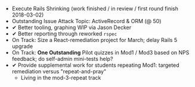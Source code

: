 * Execute Rails Shrinking (work finished / in review / first round finish 2018-03-02)
* Outstanding Issue Attack Topic: ActiveRecord & ORM (@ 50)
* &#x2714; Better tooling, graphing WIP via Jason Decker
* &#x2714; Better reporting through reworked `rspec`
* On Track: Size a React-remediation project for March; delay Rails 5 upgrade
* On Track: **One Outstanding** Pilot quizzes in Mod1 / Mod3 based on NPS feedback; do self-admin mini-tests help?
* &#x2714; Provide supplemental work for students repeating Mod1: targeted remediation versus "repeat-and-pray"
  * Living in the mod-3-repeat track
